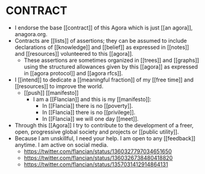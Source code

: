 # CONTRACT
- I endorse the base [[contract]] of this Agora which is just [[an agora]], anagora.org.
- Contracts are [[lists]] of assertions; they can be assumed to include declarations of [[knowledge]] and [[belief]] as expressed in [[notes]] and [[resources]] volunteered to this [[agora]].
	- These assertions are sometimes organized in [[trees]] and [[graphs]] using the structured allowances given by this [[agora]] as expressed in [[agora protocol]] and [[agora rfcs]].
- I [[intend]] to dedicate a [[meaningful fraction]] of my [[free time]] and [[resources]] to improve the world.
	- [[push]] [[manifesto]]
		- I am a [[Flancian]] and this is my [[manifesto]]:
			- In [[Flancia]] there is no [[poverty]].
			- In [[Flancia]] there is no [[privilege]].
			- In [[Flancia]] we will one day [[meet]].
- Through this [[Agora]] I try to contribute to the development of a freer, open, progressive global society and projects or [[public utility]].
- Because I am unskillful, I need your help. I am open to any [[feedback]] anytime. I am active on social media.
	- https://twitter.com/flancian/status/1360327797034651650
	- https://twitter.com/flancian/status/1360326738480418820
	- https://twitter.com/flancian/status/1357031412914864131
